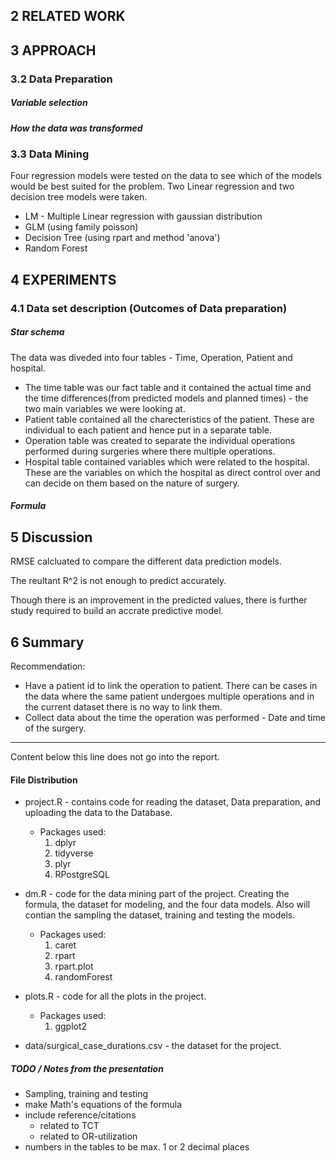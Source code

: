 
## 2 RELATED WORK

## 3 APPROACH


### 3.2 Data Preparation

##### Variable selection

##### How the data was transformed


### 3.3 Data Mining

Four regression models were tested on the data to see which of the models would be best suited for the problem.
Two Linear regression and two decision tree models were taken. 
- LM - Multiple Linear regression with gaussian distribution
- GLM (using family poisson)
- Decision  Tree (using rpart and method 'anova')
- Random Forest



## 4 EXPERIMENTS

### 4.1 Data set description (Outcomes of Data preparation)

##### Star schema

The data was diveded into four tables - Time, Operation, Patient and hospital. 
- The time table was our fact table and it contained the actual time and the time differences(from predicted models and planned times) - the two main variables we were looking at. 
- Patient table contained all the charecteristics of the patient. These are individual to each patient and hence put in a separate table.
- Operation table was created to separate the individual operations performed during surgeries where there multiple operations.
- Hospital table contained variables which were related to the hospital. These are the variables on which the hospital as direct control over and can decide on them based on the nature of surgery. 


##### Formula



## 5 Discussion

RMSE calcluated to compare the different data prediction models. 

The reultant R^2 is not enough to predict accurately. 

Though there is an improvement in the predicted values, there is further study required to build an accrate predictive model.  



## 6 Summary 

Recommendation:
- Have a patient id to link the operation to patient. There can be cases in the data where the same patient undergoes multiple operations and in the current dataset there is no way to link them. 
- Collect data about the time the operation was performed - Date and time of the surgery. 



---------------------
Content below this line does not go into the report.


#### File Distribution

- project.R - contains code for reading the dataset, Data preparation, and uploading the data to the Database.
  - Packages used:
     1. dplyr
     2. tidyverse
     3. plyr
     5. RPostgreSQL
    
    
- dm.R - code for the data mining part of the project. Creating the formula, the dataset for modeling, and the four data models. Also will contian the sampling the dataset, training and testing the models.
  - Packages used:
    1. caret
    2. rpart
    3. rpart.plot
    4. randomForest

- plots.R - code for all the plots in the project. 
  - Packages used:
    1. ggplot2
    
- data/surgical_case_durations.csv - the dataset for the project.

##### TODO / Notes from the presentation 

- Sampling, training and testing
- make Math's equations of the formula
- include reference/citations
  - related to TCT
  - related to OR-utilization
- numbers in the tables to be max. 1 or 2 decimal places
